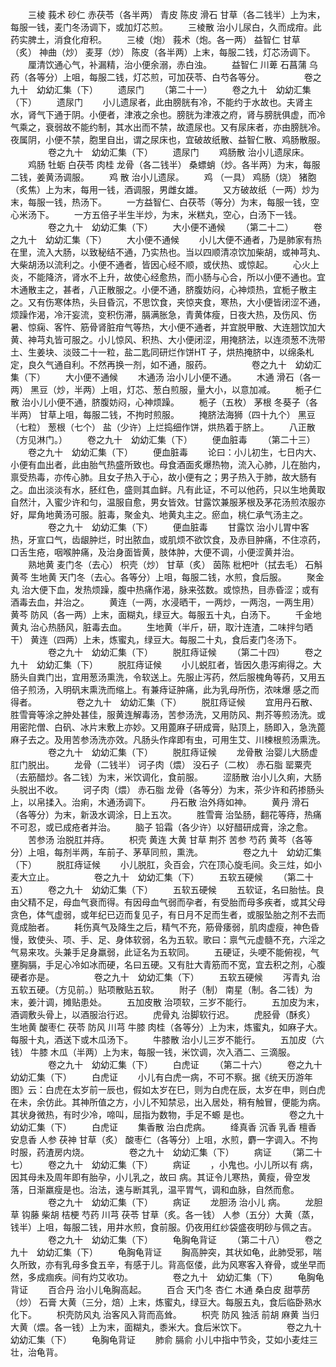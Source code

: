 <!-- { "loadSidebar": true } -->
　　三棱 莪术 砂仁 赤茯苓（各半两） 青皮 陈皮 滑石 甘草（各二钱半）上为末，每服一钱，麦门冬汤调下，或加灯芯煎。
　　三棱散 治小儿尿白，久而成疳。此药实脾土，消食化疳积。
　　三棱（炮） 莪术（炮。各一两） 益智仁 甘草（炙） 神曲（炒） 麦芽（炒） 陈皮（各半两）上末，每服二钱，灯芯汤调下。
　　厘清饮通心气，补漏精，治小便余溺，赤白浊。
　　益智仁 川萆 石菖蒲 乌药（各等分）上咀，每服二钱，灯芯煎，可加茯苓、白芍各等分。
　　
　　卷之九十　幼幼汇集（下）
　　遗尿门
　　（第二十一）
　　卷之九十　幼幼汇集（下）
　　遗尿门
　　小儿遗尿者，此由膀胱有冷，不能约于水故也。夫肾主水，肾气下通于阴。小便者，津液之余也。膀胱为津液之府，肾与膀胱俱虚，而冷气乘之，衰弱故不能约制，其水出而不禁，故遗尿也。又有尿床者，亦由膀胱冷。夜属阴，小便不禁，胞里自出，谓之尿床也，宜破故纸散、益智仁散、鸡肠散服。
　　
　　卷之九十　幼幼汇集（下）
　　遗尿门
　　鸡肠散 治小儿遗尿床。
　　鸡肠 牡蛎 白茯苓 肉桂 龙骨（各二钱半） 桑螵蛸（炒。各半两）为末，每服二钱，姜黄汤调服。
　　鸡 散 治小儿遗尿。
　　鸡 （一具） 鸡肠（烧） 猪胞（炙焦）上为末，每用一钱，酒调服，男雌女雄。
　　又方破故纸（一两）炒为末，每服一钱，热汤下。
　　一方益智仁、白茯苓（等分）为末，每服一钱，空心米汤下。
　　一方五倍子半生半炒，为末，米糕丸，空心，白汤下一钱。
　　
　　卷之九十　幼幼汇集（下）
　　大小便不通候
　　（第二十二）
　　卷之九十　幼幼汇集（下）
　　大小便不通候
　　小儿大便不通者，乃是肺家有热在里，流入大肠，以致秘结不通，乃实热也。当以四顺清凉饮加柴胡，或神芎丸、大柴胡汤以流利之。小便不通者，皆因心经不顺，或伏热、或惊起。
　　心火上炎，不能降济，肾水不上升，故使心经愈热，而小肠与心合，所以小便不通也。宜木通散主之，甚者，八正散服之。小便不通，脐腹妨闷，心神烦热，宜栀子散主之。又有伤寒体热，头目昏沉，不思饮食，夹惊夹食，寒热，大小便皆闭涩不通，烦躁作渴，冷汗妄流，变积伤滞，膈满胀急，青黄体瘦，日夜大热，及伤风、伤暑、惊痫、客忤、筋骨肾脏疳气等热，大小便不通者，并宜脱甲散、大连翘饮加大黄、神芎丸皆可服之。小儿惊风、积热、大小便闭涩，用掩脐法，以连须葱不洗带土、生姜块、淡豉二十一粒，盐二匙同研烂作饼HT 子，烘热掩脐中，以绵条札定，良久气通自利。不然再换一剂，如不通，服药。
　　
　　卷之九十　幼幼汇集（下）
　　大小便不通候
　　木通汤 治小儿小便不通。
　　木通 滑石（各一两） 黑豆（炒，半两）上咀，灯芯、葱白煎服，量大小，以意加减。
　　栀子仁散 治小儿小便不通，脐腹妨闷，心神烦躁。
　　栀子（五枚） 茅根 冬葵子（各半两） 甘草上咀，每服二钱，不拘时煎服。
　　掩脐法海狮（四十九个） 黑豆（七粒） 葱根（七个） 盐（少许）上烂捣细作饼，烘热着于脐上。
　　八正散（方见淋门。）
　　卷之九十　幼幼汇集（下）
　　便血脏毒
　　（第二十三）
　　卷之九十　幼幼汇集（下）
　　便血脏毒
　　论曰：小儿初生，七日内大、小便有血出者，此由胎气热盛所致也。母食酒面炙爆热物，流入心肺，儿在胎内，禀受热毒，亦传心肺。且女子热入于心，故小便有之；男子热入于肺，故大肠有之。血出淡淡有水，胚红色，盛则其血鲜。凡有此证，不可以他药，只以生地黄取自然汁，入蜜少许和匀，温服自愈，男女皆效。甘露饮兼服茅根及茅花汤煎浓服亦好，犀角地黄汤可服。脏毒，聚金丸、地黄丸主之。瘀血，桃仁承气汤主之。
　　
　　卷之九十　幼幼汇集（下）
　　便血脏毒
　　甘露饮 治小儿胃中客热，牙宣口气，齿龈肿烂，时出脓血，或肌烦不欲饮食，及赤目肿痛，不住凉药，口舌生疮，咽喉肿痛，及治身面皆黄，肢体肿，大便不调，小便涩黄并治。
　　熟地黄 麦门冬（去心） 枳壳（炒） 甘草（炙） 茵陈 枇杷叶（拭去毛） 石斛黄芩 生地黄 天门冬（去心。各等分）上咀，每服二钱，水煎，食后服。
　　聚金丸 治大便下血，发热烦躁，腹中热痛作渴，脉来弦数。或惊热，目赤昏涩；或有酒毒去血，并治之。
　　黄连（一两，水浸晒干，一两炒，一两泡，一两生用） 黄芩 防风（各一两）上末，面糊丸，绿豆大。每服五十丸，白汤下。
　　千金地黄丸 治心热肠风，脏毒去血。
　　生地黄（半斤，研，取汁连渣，二味拌匀晒干） 黄连（四两）上未，炼蜜丸，绿豆大。每服二十丸，食后麦门冬汤下。
　　
　　卷之九十　幼幼汇集（下）
　　脱肛痔证候
　　（第二十四）
　　卷之九十　幼幼汇集（下）
　　脱肛痔证候
　　小儿蜕肛者，皆因久患泻痢得之。大肠头自粪门出，宜用葱汤熏洗，令软送上。先服止泻药，然后服槐角等药，又用五倍子煎汤，入明矾末熏洗而缩上。有兼痔证肿痛，此为乳母所伤，浓味爆 感之而得者。
　　
　　卷之九十　幼幼汇集（下）
　　脱肛痔证候
　　宜用丹石散、胜雪膏等涂之肿处甚佳，服黄连解毒汤，苦参汤洗，又用防风、荆芥等煎汤洗。或用密陀僧、白矾、冰片末敷上亦妙。又用蓖麻子研成膏，贴顶上，肠即入，急洗蓖麻子去之。及用苦参汤洗亦效。凡肠头作痒即有虫，可用生艾、川楝根煎汤熏洗。
　　
　　卷之九十　幼幼汇集（下）
　　脱肛痔证候
　　龙骨散 治婴儿大肠虚肛门脱出。
　　龙骨（二钱半） 诃子肉（煨） 没石子（二枚） 赤石脂 罂粟壳（去筋醋炒。各二钱）为末，米饮调化，食前服。
　　涩肠散 治小儿久痢，大肠头脱出不收。
　　诃子肉（煨） 赤石脂 龙骨（各等分）为末，茶少许和药掺肠头上，以帛揉入。治痢，木通汤调下。
　　丹石散 治外痔如神。
　　黄丹 滑石（各等分）为末，新汲水调涂，日上五次。
　　胜雪膏 治坠肠，翻花等痔，热痛不可忍，或已成疮者并治。
　　脑子 铅霜（各少许）以好醋研成膏，涂之愈。
　　苦参汤 治脱肛并痔。
　　枳壳 黄连 大黄 甘草 荆芥 苦参 芍药 黄芩（各等分）上咀，每剂半两，车前子、茅草同煎，熏洗。
　　
　　卷之九十　幼幼汇集（下）
　　脱肛痔证候
　　小儿脱肛，灸百会，穴在顶心旋毛间。灸三炷，如小麦大立止。
　　
　　卷之九十　幼幼汇集（下）
　　五软五硬候
　　（第二十五）
　　卷之九十　幼幼汇集（下）
　　五软五硬候
　　五软证，名曰胎怯。良由父精不足，母血气衰而得。有因母血气弱而孕者，有受胎而母多疾者，或其父母贪色，体气虚弱，或年纪已迈而复见子，有日月不足而生者，或服坠胎之剂不去而竟成胎者。
　　耗伤真气及降生之后，精气不充，筋骨痿弱，肌肉虚瘦，神色昏慢，致使头、项、手、足、身体软弱，名为五软。歌曰：禀气元虚髓不充，六淫之气易来攻。头兼手足身羸弱，此证名为五软同。
　　五硬证，头哽不能俯视，气壅胸膈，手足心冷如冰而硬，名曰五硬。又有肚大青筋而不宽，宜去积之剂，心腹硬者亦是。
　　
　　卷之九十　幼幼汇集（下）
　　五软五硬候
　　泻青丸 治五软五硬。（方见前。）贴项散贴五软。
　　附子（制） 南星（制。各二钱）为末，姜汁调，摊贴患处。
　　五加皮散 治项软，三岁不能行。
　　五加皮为末，酒调敷头骨上，以酒服治行迟。
　　虎骨丸 治脚软行迟。
　　虎胫骨（酥炙） 生地黄 酸枣仁 茯苓 防风 川芎 牛膝 肉桂（各等分）上为末，炼蜜丸，如麻子大。每服十丸，酒送下或木瓜汤下。
　　牛膝散 治小儿三岁不能行。
　　五加皮（六钱） 牛膝 木瓜（半两）上为末，每服一钱，米饮调，次入酒二、三滴服。
　　
　　卷之九十　幼幼汇集（下）
　　白虎证
　　（第二十六）
　　卷之九十　幼幼汇集（下）
　　白虎证
　　小儿有白虎一病，不可不察。据《统天历游年图》云：白虎在太岁前一辰也，假如太岁在巳，则为白虎在辰，太岁在申，则白虎在未，余仿此。其神所值之方，小儿不知禁忌，出入居处，稍有触冒，便能为病。其状身微热，有时少冷，啼叫，屈指为数物，手足不螈 是也。
　　
　　卷之九十　幼幼汇集（下）
　　白虎证
　　集香散 治白虎病。
　　绛真香 沉香 乳香 檀香 安息香 人参 茯神 甘草（炙） 酸枣仁（各等分）上咀，水煎，麝一字调入。不拘时服，药渣房内烧。
　　
　　卷之九十　幼幼汇集（下）
　　病证
　　（第二十七）
　　卷之九十　幼幼汇集（下）
　　病证
　　，小鬼也。小儿所以有 病，因其母未及周年即有胎孕，小儿乳之，故曰 病。其证令儿寒热，黄瘦，骨空发落，日渐羸瘦是也。治法，速与断其乳，温平胃气，调和血脉，自然而愈。
　　
　　卷之九十　幼幼汇集（下）
　　病证
　　龙胆汤 治小儿 病。
　　龙胆草 钩藤 柴胡 桔梗 芍药 川芎 茯苓 甘草（炙。各一钱） 人参（五分）大黄（蒸，钱半）上咀，每服二钱，用井水煎，食前服。仍夜用红纱袋盛夜明砂与佩之吉。
　　
　　卷之九十　幼幼汇集（下）
　　龟胸龟背证
　　（第二十八）
　　卷之九十　幼幼汇集（下）
　　龟胸龟背证
　　胸高肿突，其状如龟，此肺受邪，喘久所致，亦有乳母多食五辛，有感于儿。背高伛偻，此为风寒客入脊骨，或坐早而然，多成痼疾。间有灼艾收功。
　　
　　卷之九十　幼幼汇集（下）
　　龟胸龟背证
　　百合丹 治小儿龟胸高起。
　　百合 天门冬 杏仁 木通 桑白皮 甜葶苈（炒） 石膏 大黄（三分，焙）上末，炼蜜丸，绿豆大。每服五丸，食后临卧熟水化下。
　　枳壳防风丸 治客风入背而高耸。
　　枳壳 防风 独活 前胡 麻黄 当归 大黄（煨。各一钱）上为末，面糊丸，黍米大。食后米饮下。
　　
　　卷之九十　幼幼汇集（下）
　　龟胸龟背证
　　肺俞 膈俞 小儿中指中节灸，艾如小麦炷三壮，治龟背。
　　
